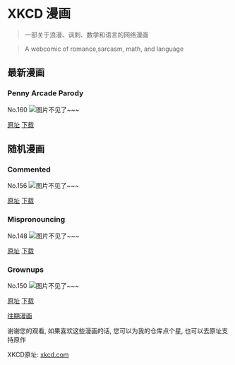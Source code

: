# XKCD 漫画


> 一部关于浪漫、讽刺、数学和语言的网络漫画

> A webcomic of romance,sarcasm, math, and language


## 最新漫画
### Penny Arcade Parody
No.160
![图片不见了~~~](https://imgs.xkcd.com/comics/penny_arcade_parody.png)

[原址](https://xkcd.com//160) [下载](https://imgs.xkcd.com/comics/penny_arcade_parody.png)



## 随机漫画
### Commented
No.156
![图片不见了~~~](https://imgs.xkcd.com/comics/commented.png)

[原址](https://xkcd.com//156) [下载](https://imgs.xkcd.com/comics/commented.png)



### Mispronouncing
No.148
![图片不见了~~~](https://imgs.xkcd.com/comics/mispronouncing.png)

[原址](https://xkcd.com//148) [下载](https://imgs.xkcd.com/comics/mispronouncing.png)



### Grownups
No.150
![图片不见了~~~](https://imgs.xkcd.com/comics/grownups.png)

[原址](https://xkcd.com//150) [下载](https://imgs.xkcd.com/comics/grownups.png)



[往期漫画](image/)

谢谢您的观看, 如果喜欢这些漫画的话, 
您可以为我的仓库点个星, 也可以去原址支持原作

XKCD原址: [xkcd.com](https://xkcd.com)

